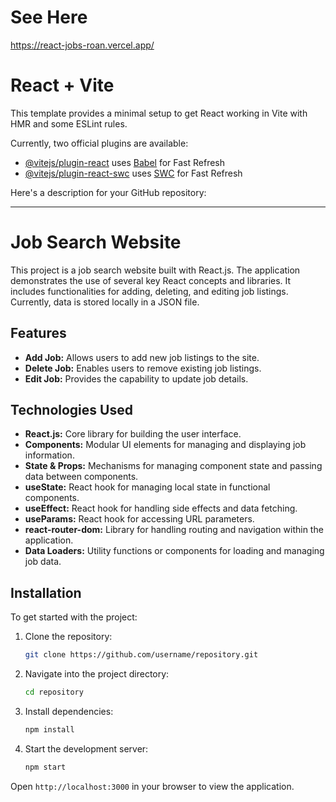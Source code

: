 # See Here
https://react-jobs-roan.vercel.app/

# React + Vite

This template provides a minimal setup to get React working in Vite with HMR and some ESLint rules.

Currently, two official plugins are available:

- [@vitejs/plugin-react](https://github.com/vitejs/vite-plugin-react/blob/main/packages/plugin-react/README.md) uses [Babel](https://babeljs.io/) for Fast Refresh
- [@vitejs/plugin-react-swc](https://github.com/vitejs/vite-plugin-react-swc) uses [SWC](https://swc.rs/) for Fast Refresh

Here's a description for your GitHub repository:

---

# Job Search Website

This project is a job search website built with React.js. The application demonstrates the use of several key React concepts and libraries. It includes functionalities for adding, deleting, and editing job listings. Currently, data is stored locally in a JSON file.

## Features

- **Add Job:** Allows users to add new job listings to the site.
- **Delete Job:** Enables users to remove existing job listings.
- **Edit Job:** Provides the capability to update job details.

## Technologies Used

- **React.js:** Core library for building the user interface.
- **Components:** Modular UI elements for managing and displaying job information.
- **State & Props:** Mechanisms for managing component state and passing data between components.
- **useState:** React hook for managing local state in functional components.
- **useEffect:** React hook for handling side effects and data fetching.
- **useParams:** React hook for accessing URL parameters.
- **react-router-dom:** Library for handling routing and navigation within the application.
- **Data Loaders:** Utility functions or components for loading and managing job data.

## Installation

To get started with the project:

1. Clone the repository:
   ```bash
   git clone https://github.com/username/repository.git
   ```

2. Navigate into the project directory:
   ```bash
   cd repository
   ```

3. Install dependencies:
   ```bash
   npm install
   ```

4. Start the development server:
   ```bash
   npm start
   ```

Open `http://localhost:3000` in your browser to view the application. 
